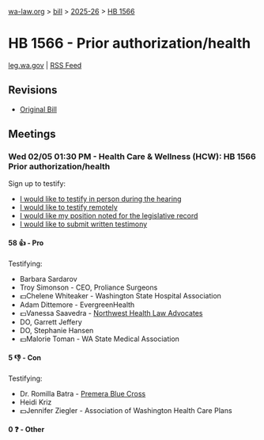 [wa-law.org](/) > [bill](/bill/) > [2025-26](/bill/2025-26/) > [HB 1566](/bill/2025-26/hb/1566/)

# HB 1566 - Prior authorization/health
[leg.wa.gov](https://app.leg.wa.gov/billsummary?BillNumber=1566&Year=2025&Initiative=false) | [RSS Feed](./rss.xml)

## Revisions
* [Original Bill](1/)

## Meetings
### Wed 02/05 01:30 PM - Health Care & Wellness (HCW): HB 1566 Prior authorization/health
Sign up to testify:
* [I would like to testify in person during the hearing](https://app.leg.wa.gov/csi/Testifier/Add?chamber=House&mId=32621&aId=162469&caId=25439&tId=1)
* [I would like to testify remotely](https://app.leg.wa.gov/csi/Testifier/Add?chamber=House&mId=32621&aId=162469&caId=25439&tId=2)
* [I would like my position noted for the legislative record](https://app.leg.wa.gov/csi/Testifier/Add?chamber=House&mId=32621&aId=162469&caId=25439&tId=3)
* [I would like to submit written testimony](https://app.leg.wa.gov/csi/Testifier/Add?chamber=House&mId=32621&aId=162469&caId=25439&tId=4)

#### 58 👍 - Pro
Testifying:
* Barbara Sardarov
* Troy Simonson - CEO, Proliance Surgeons
* 💵Chelene Whiteaker - Washington State Hospital Association
* Adam Dittemore - EvergreenHealth
* 💵Vanessa Saavedra - [Northwest Health Law Advocates](/org/northwest_health_law_advocates/)
* DO, Garrett Jeffery
* DO, Stephanie Hansen
* 💵Malorie Toman - WA State Medical Association

#### 5 👎 - Con
Testifying:
* Dr. Romilla Batra - [Premera Blue Cross](/org/premera_blue_cross/)
* Heidi Kriz
* 💵Jennifer Ziegler - Association of Washington Health Care Plans

#### 0 ❓ - Other
